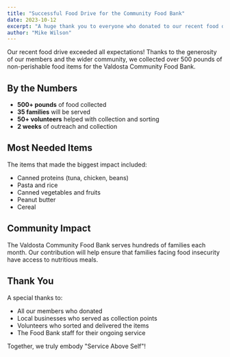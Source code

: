 ```yaml
---
title: "Successful Food Drive for the Community Food Bank"
date: 2023-10-12
excerpt: "A huge thank you to everyone who donated to our recent food drive. We collected over 500 pounds of non-perishable items for families in need."
author: "Mike Wilson"
---
```


Our recent food drive exceeded all expectations! Thanks to the generosity of our members and the wider community, we collected over 500 pounds of non-perishable food items for the Valdosta Community Food Bank.

## By the Numbers

- **500+ pounds** of food collected
- **35 families** will be served
- **50+ volunteers** helped with collection and sorting
- **2 weeks** of outreach and collection

## Most Needed Items

The items that made the biggest impact included:

- Canned proteins (tuna, chicken, beans)
- Pasta and rice
- Canned vegetables and fruits
- Peanut butter
- Cereal

## Community Impact

The Valdosta Community Food Bank serves hundreds of families each month. Our contribution will help ensure that families facing food insecurity have access to nutritious meals.

## Thank You

A special thanks to:

- All our members who donated
- Local businesses who served as collection points
- Volunteers who sorted and delivered the items
- The Food Bank staff for their ongoing service

Together, we truly embody "Service Above Self"!
